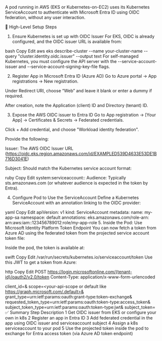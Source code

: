 
A pod running in AWS (EKS or Kubernetes-on-EC2) uses its Kubernetes ServiceAccount to authenticate with Microsoft Entra ID using OIDC federation, without any user interaction.

🔧 High-Level Setup Steps
1. Ensure Kubernetes is set up with OIDC Issuer
For EKS, OIDC is already configured, and the OIDC issuer URL is available from:

bash
Copy
Edit
aws eks describe-cluster --name your-cluster-name --query "cluster.identity.oidc.issuer" --output text
For self-managed Kubernetes, you must configure the API server with the --service-account-issuer and --service-account-signing-key-file flags.

2. Register App in Microsoft Entra ID (Azure AD)
Go to Azure portal → App registrations → New registration.

Under Redirect URI, choose “Web” and leave it blank or enter a dummy if required.

After creation, note the Application (client) ID and Directory (tenant) ID.

3. Expose the AWS OIDC issuer to Entra ID
Go to App registration → [Your App] → Certificates & Secrets → Federated credentials.

Click + Add credential, and choose "Workload identity federation".

Provide the following:

Issuer: The AWS OIDC Issuer URL (https://oidc.eks.region.amazonaws.com/id/EXAMPLED539D4633E53DE1B716D3041E)

Subject: Should match the Kubernetes service account format:

ruby
Copy
Edit
system:serviceaccount:<namespace>:<serviceaccount-name>
Audience: Typically sts.amazonaws.com (or whatever audience is expected in the token by Entra).

4. Configure Pod to Use the ServiceAccount
Define a Kubernetes ServiceAccount with an annotation linking to the OIDC provider:

yaml
Copy
Edit
apiVersion: v1
kind: ServiceAccount
metadata:
  name: my-app-sa
  namespace: default
  annotations:
    eks.amazonaws.com/role-arn: arn:aws:iam::123456789012:role/my-app-role
5. Inside the Pod: Use Microsoft Identity Platform Token Endpoint
You can now fetch a token from Azure AD using the federated token from the projected service account token file:

Inside the pod, the token is available at:

swift
Copy
Edit
/var/run/secrets/kubernetes.io/serviceaccount/token
Use this JWT to get a token from Azure:

http
Copy
Edit
POST https://login.microsoftonline.com/{tenant-id}/oauth2/v2.0/token
Content-Type: application/x-www-form-urlencoded

client_id=<azure-client-id>&
scope=<your-api-scope or default like https://graph.microsoft.com/.default>&
grant_type=urn:ietf:params:oauth:grant-type:token-exchange&
requested_token_type=urn:ietf:params:oauth:token-type:access_token&
subject_token_type=urn:ietf:params:oauth:token-type:jwt&
subject_token=<JWT-from-SA-token-file>
✅ Summary
Step	Description
1	Get OIDC issuer from EKS or configure your own in k8s
2	Register an app in Entra ID
3	Add federated credential in the app using OIDC issuer and serviceaccount subject
4	Assign a k8s serviceaccount to your pod
5	Use the projected token inside the pod to exchange for Entra access token (via Azure AD token endpoint)
